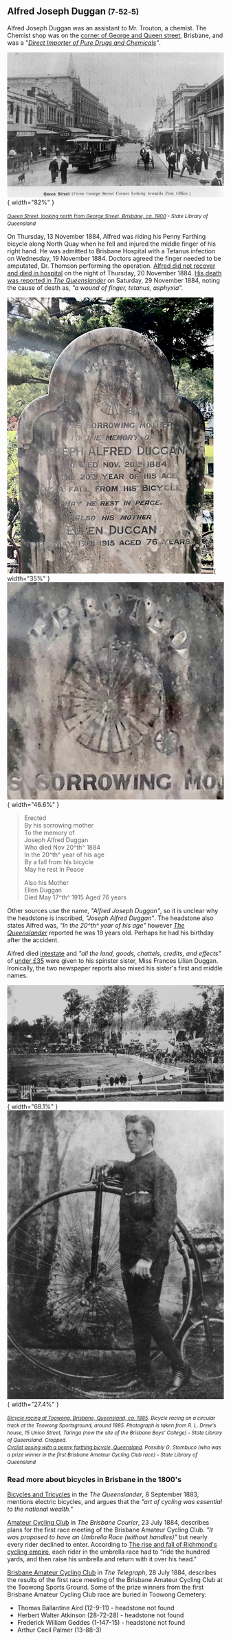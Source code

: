 ## Alfred Joseph Duggan <small>(7‑52‑5)</small>

Alfred Joseph Duggan was an assistant to Mr. Trouton, a chemist. The Chemist shop was on the [corner of George and Queen street](https://trove.nla.gov.au/newspaper/article/173512329?searchTerm=Trouton%20chemist), Brisbane, and was a "*[Direct Importer of Pure Drugs and Chemicals](https://trove.nla.gov.au/newspaper/article/3618576?searchTerm=Trouton%20chemist)"*. 

![](../assets/queen-and-george-street-ca1900.jpg){ width="82%" } 

*<small>[Queen Street, looking north from George Street, Brisbane, ca. 1900](http://onesearch.slq.qld.gov.au/permalink/f/1upgmng/slq_alma21220189140002061) - State Library of Queensland</small>*


On Thursday, 13 November 1884, Alfred was riding his Penny Farthing bicycle along North Quay when he fell and injured the middle finger of his right hand. He was admitted to Brisbane Hospital with a Tetanus infection on Wednesday, 19 November 1884. Doctors agreed the finger needed to be amputated, Dr. Thomson performing the operation. [Alfred did not recover and died in hospital](https://trove.nla.gov.au/newspaper/article/184996065) on the night of Thursday, 20 November 1884. [His death was reported in *The Queenslander*](https://trove.nla.gov.au/newspaper/article/23976600?searchTerm=%22Joseph%20Duggan%22) on Saturday, 29 November 1884, noting the cause of death as, *"a wound of finger, tetanus, asphyxia".*

![](../assets/alfred-joseph-duggan-headstone.jpg){ width="35%" }  ![](../assets/alfred-joseph-duggan-headstone-close-up.jpg){ width="46.6%" }

>Erected <br>
>By his sorrowing mother <br>
>To the memory of <br>
>Joseph Alfred Duggan <br>
>Who died Nov 20^th^ 1884 <br>
>In the 20^th^ year of his age <br>
>By a fall from his bicycle <br>
>May he rest in Peace <br>
> 
>Also his Mother  <br>
>Ellen Duggan <br>
>Died May 17^th^ 1915 Aged 76 years <br>

Other sources use the name, *"Alfred Joseph Duggan"*, so it is unclear why the headstone is inscribed, *"Joseph Alfred Duggan"*. The headstone also states Alfred was, *"In the 20^th^ year of his age"* however *[The Queenslander](https://trove.nla.gov.au/newspaper/article/23976600?searchTerm=%22Joseph%20Duggan%22)* reported he was 19 years old. Perhaps he had his birthday after the accident.

Alfred died [intestate](https://trove.nla.gov.au/newspaper/article/3438912?searchTerm=%22Alfred%20Duggan%22) and *"all the land, goods, chattels, credits, and effects"* of [under £35](https://trove.nla.gov.au/newspaper/article/19797033?searchTerm=%22Alfred%20Duggan%22) were given to his spinster sister, Miss Frances Lilian Duggan. Ironically, the two newspaper reports also mixed his sister's first and middle names.

![](../assets/penny-farthing-race-toowong.jpg){ width="68.1%" }  ![](../assets/g-stombuco-and-penny-farthing.jpg){ width="27.4%" } 

*<small>[Bicycle racing at Toowong, Brisbane, Queensland, ca. 1885](http://onesearch.slq.qld.gov.au/permalink/f/1upgmng/slq_alma21220537210002061). Bicycle racing on a circular track at the Toowong Sportsground, around 1885. Photograph is taken from R. L. Drew's house, 15 Union Street, Taringa (now the site of the Brisbane Boys' College) - State Library of Queensland. Cropped. </small>* <br>
*<small>[Cyclist posing with a penny farthing bicycle, Queensland](http://onesearch.slq.qld.gov.au/permalink/f/1upgmng/slq_alma21218490680002061). Possibly G. Stombuco (who was a prize winner in the first Brisbane Amateur Cycling Club race) - State Library of Queensland</small>*



### Read more about bicycles in Brisbane in the 1800's

[Bicycles and Tricycles](https://trove.nla.gov.au/newspaper/article/19793260/2247447) in the *The Queenslander*, 8 September 1883, mentions electric bicycles, and argues that the *"art of cycling was essential to the national wealth."*

[Amateur Cycling Club](https://trove.nla.gov.au/newspaper/article/3432330?searchTerm=Amateur%20Cycling%20Club) in *The Brisbane Courier*, 23 July 1884, describes plans for the first race meeting of the Brisbane Amateur Cycling Club. *"It was proposed to have an Umbrella Race (without handles)"* but nearly every rider declined to enter. According to [The rise and fall of Richmond's cycling empire](https://richmond.com/the-rise-and-fall-of-richmonds-cycling-empire/article_90558ca2-2663-56a2-8e7f-4d854e58fab7.html), each rider in the umbrella race had to “ride the hundred yards, and then raise his umbrella and return with it over his head."

[Brisbane Amateur Cycling Club](https://trove.nla.gov.au/newspaper/article/174680451?searchTerm=Amateur%20Cycling%20Club) in *The Telegraph*, 28 July 1884, describes the results of the first race meeting of the Brisbane Amateur Cycling Club at the Toowong Sports Ground. Some of the prize winners from  the first Brisbane Amateur Cycling Club race are buried in Toowong Cemetery:

- Thomas Ballantine Aird (12-9-11) - headstone not found
- Herbert Walter Atkinson (28-72-28) - headstone not found
- Frederick William Geddes (1-147-15) - headstone not found
- Arthur Cecil Palmer (13-88-3)

<!--
[Alfred Joseph Duggan](https://www.timetravelclub.com.au/2021/08/death-rides-penny-farthing.html)
[Curious bicycle](https://trove.nla.gov.au/newspaper/article/79279173?searchTerm=safety%20bicycle)
[Unicycle](https://trove.nla.gov.au/newspaper/article/79309219?searchTerm=safety%20bicycle)
[Companion](https://trove.nla.gov.au/newspaper/article/79201031?searchTerm=safety%20bicycle)
--> 
